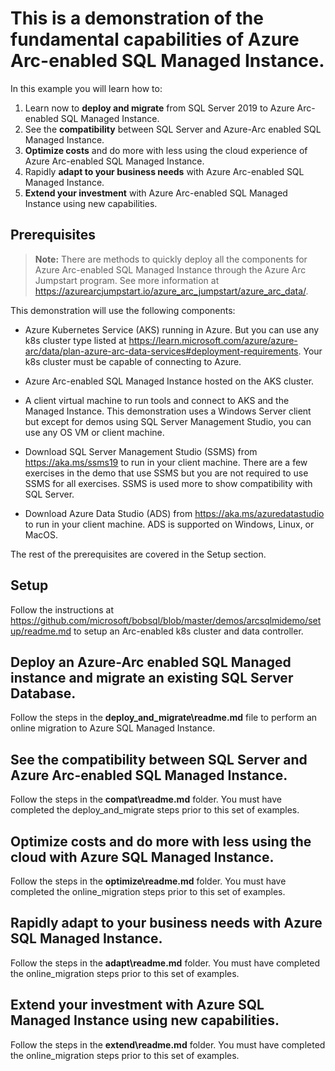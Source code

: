 # This is a demonstration of the fundamental capabilities of Azure Arc-enabled SQL Managed Instance.

In this example you will learn how to:

1. Learn now to **deploy and migrate** from SQL Server 2019 to Azure Arc-enabled SQL Managed Instance.
1. See the **compatibility** between SQL Server and Azure-Arc enabled SQL Managed Instance.
1. **Optimize costs** and do more with less using the cloud experience of Azure Arc-enabled SQL Managed Instance.
1. Rapidly **adapt to your business needs** with Azure Arc-enabled SQL Managed Instance.
1. **Extend your investment** with Azure Arc-enabled SQL Managed Instance using new capabilities.

## Prerequisites

> **Note:** There are methods to quickly deploy all the components for Azure Arc-enabled SQL Managed Instance through the Azure Arc Jumpstart program. See more information at <https://azurearcjumpstart.io/azure_arc_jumpstart/azure_arc_data/>.

This demonstration will use the following components:

- Azure Kubernetes Service (AKS) running in Azure. But you can use any k8s cluster type listed at <https://learn.microsoft.com/azure/azure-arc/data/plan-azure-arc-data-services#deployment-requirements>. Your k8s cluster must be capable of connecting to Azure.

- Azure Arc-enabled SQL Managed Instance hosted on the AKS cluster.

- A client virtual machine to run tools and connect to AKS and the Managed Instance. This demonstration uses a Windows Server client but except for demos using SQL Server Management Studio, you can use any OS VM or client machine.

- Download SQL Server Management Studio (SSMS) from <https://aka.ms/ssms19> to run in your client machine. There are a few exercises in the demo that use SSMS but you are not required to use SSMS for all exercises. SSMS is used more to show compatibility with SQL Server.

- Download Azure Data Studio (ADS) from <https://aka.ms/azuredatastudio> to run in your client machine. ADS is supported on Windows, Linux, or MacOS.

The rest of the prerequisites are covered in the Setup section.

## Setup

Follow the instructions at <https://github.com/microsoft/bobsql/blob/master/demos/arcsqlmidemo/setup/readme.md> to setup an Arc-enabled k8s cluster and data controller.

## Deploy an Azure-Arc enabled SQL Managed instance and migrate an existing SQL Server Database.

Follow the steps in the **deploy_and_migrate\readme.md** file to perform an online migration to Azure SQL Managed Instance.

## See the compatibility between SQL Server and Azure Arc-enabled SQL Managed Instance.

Follow the steps in the **compat\readme.md** folder. You must have completed the deploy_and_migrate steps prior to this set of examples.

## Optimize costs and do more with less using the cloud with Azure SQL Managed Instance.

Follow the steps in the **optimize\readme.md** folder. You must have completed the online_migration steps prior to this set of examples.

## Rapidly adapt to your business needs with Azure SQL Managed Instance.

Follow the steps in the **adapt\readme.md** folder. You must have completed the online_migration steps prior to this set of examples.

## Extend your investment with Azure SQL Managed Instance using new capabilities.

Follow the steps in the **extend\readme.md** folder. You must have completed the online_migration steps prior to this set of examples.